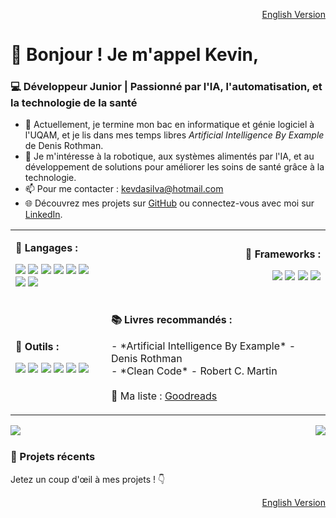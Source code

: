 <p align="right">
  <a href="./README_en.md">English Version</a>
</p>

# 👋 Bonjour ! Je m'appel Kevin,

### 💻 Développeur Junior | Passionné par l'IA, l'automatisation, et la technologie de la santé

- 🧠 Actuellement, je termine mon bac en informatique et génie logiciel à l'UQAM, et je lis dans mes temps libres *Artificial Intelligence By Example* de Denis Rothman.
- 🚀 Je m'intéresse à la robotique, aux systèmes alimentés par l'IA, et au développement de solutions pour améliorer les soins de santé grâce à la technologie.
- 📫 Pour me contacter : [kevdasilva@hotmail.com](mailto:kevdasilva@hotmail.com)
- 🌐 Découvrez mes projets sur [GitHub](https://github.com/HypsterQc) ou connectez-vous avec moi sur [LinkedIn](https://www.linkedin.com/in/kevin-da-silva-a2b6836/).

<table>
  <tr>
    <td>
      <p align="left"><strong>📜 Langages :</strong></p>
      <p align="left">
        <img src="https://img.shields.io/badge/Java-%23ED8B00.svg?style=for-the-badge&logo=java&logoColor=white"/>
        <img src="https://img.shields.io/badge/HTML5-%23E34F26.svg?style=for-the-badge&logo=html5&logoColor=white"/>
        <img src="https://img.shields.io/badge/CSS3-%231572B6.svg?style=for-the-badge&logo=css3&logoColor=white"/>
        <img src="https://img.shields.io/badge/SQL-%2300648B.svg?style=for-the-badge&logo=sql&logoColor=white"/>
        <img src="https://img.shields.io/badge/Python-%2314354C.svg?style=for-the-badge&logo=python&logoColor=white"/>
        <img src="https://img.shields.io/badge/JavaScript-%23F7DF1E.svg?style=for-the-badge&logo=javascript&logoColor=black"/>
        <img src="https://img.shields.io/badge/C-%23A8B9CC.svg?style=for-the-badge&logo=c&logoColor=white"/>
        <img src="https://img.shields.io/badge/C++-%2300599C.svg?style=for-the-badge&logo=c%2B%2B&logoColor=white"/>
      </p>
    </td>
    <td>
      <p align="right"><strong>🧩 Frameworks :</strong></p>
      <p align="right">
        <img src="https://img.shields.io/badge/Svelte-%23FF3E00.svg?style=for-the-badge&logo=svelte&logoColor=white"/>
        <img src="https://img.shields.io/badge/Flask-%23000000.svg?style=for-the-badge&logo=flask&logoColor=white"/>
        <img src="https://img.shields.io/badge/TensorFlow-%23FF6F00.svg?style=for-the-badge&logo=tensorflow&logoColor=white"/>
        <img src="https://img.shields.io/badge/PyTorch-%23EE4C2C.svg?style=for-the-badge&logo=pytorch&logoColor=white"/>
      </p>
    </td>
  </tr>
  <tr>
    <td>
      <p align="left"><strong>🔧 Outils :</strong></p>
      <p align="left">
        <img src="https://img.shields.io/badge/Docker-%232496ED.svg?style=for-the-badge&logo=docker&logoColor=white"/>
        <img src="https://img.shields.io/badge/Ubuntu-%23E95420.svg?style=for-the-badge&logo=ubuntu&logoColor=white"/>
        <img src="https://img.shields.io/badge/Git-%23F05033.svg?style=for-the-badge&logo=git&logoColor=white"/>
        <img src="https://img.shields.io/badge/VSCode-%23007ACC.svg?style=for-the-badge&logo=visual-studio-code&logoColor=white"/>
        <img src="https://img.shields.io/badge/PyCharm-%23000000.svg?style=for-the-badge&logo=pycharm&logoColor=white"/>
        <img src="https://img.shields.io/badge/IntelliJ-IDEA-000000.svg?style=for-the-badge&logo=intellij-idea&logoColor=white"/>
      </p>
    </td>
    <td>
      <p align="left"><strong>📚 Livres recommandés :</strong></p>
      <p align="left">
        - *Artificial Intelligence By Example* - Denis Rothman<br>
        - *Clean Code* - Robert C. Martin<br>
        <br>
        📖 Ma liste : <a href="https://www.goodreads.com/review/list/181500827?shelf=%23ALL%23" target="_blank">Goodreads</a>
      </p>
    </td>
  </tr>
</table>

<img align="left" src="https://github-readme-stats.vercel.app/api?username=HypsterQc&show_icons=true&theme=radical" />

<img align="right" src="https://github-readme-stats.vercel.app/api/top-langs/?username=HypsterQc&layout=compact&theme=radical" />

<br clear="both"/>

### 🌱 Projets récents
<!--
<p align="center">
  <a href="https://github.com/HypsterQc/bot_discord">
    <img align="center" src="https://github-readme-stats.vercel.app/api/pin/?username=HypsterQc&repo=bot_discord&theme=radical&sort=updated" />
  </a>
  <a href="https://github.com/HypsterQc/inf5081">
    <img align="center" src="https://github-readme-stats.vercel.app/api/pin/?username=HypsterQc&repo=inf5081&theme=radical&sort=updated" />
  </a>
</p>
-->

Jetez un coup d'œil à mes projets ! 👇

<p align="right">
  <a href="./README_en.md">English Version</a>
</p>
